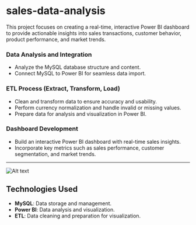 # sales-data-analysis
This project focuses on creating a real-time, interactive Power BI dashboard to provide actionable insights into sales transactions, customer behavior, product performance, and market trends.  

### **Data Analysis and Integration**  
- Analyze the MySQL database structure and content.  
- Connect MySQL to Power BI for seamless data import.  

### **ETL Process (Extract, Transform, Load)**  
- Clean and transform data to ensure accuracy and usability.  
- Perform currency normalization and handle invalid or missing values.  
- Prepare data for analysis and visualization in Power BI.  

### **Dashboard Development**  
- Build an interactive Power BI dashboard with real-time sales insights.  
- Incorporate key metrics such as sales performance, customer segmentation, and market trends.  

---

![Alt text](images/key_insights.png "This is a sample image")

## Technologies Used  
- **MySQL**: Data storage and management.  
- **Power BI**: Data analysis and visualization.  
- **ETL**: Data cleaning and preparation for visualization.  

